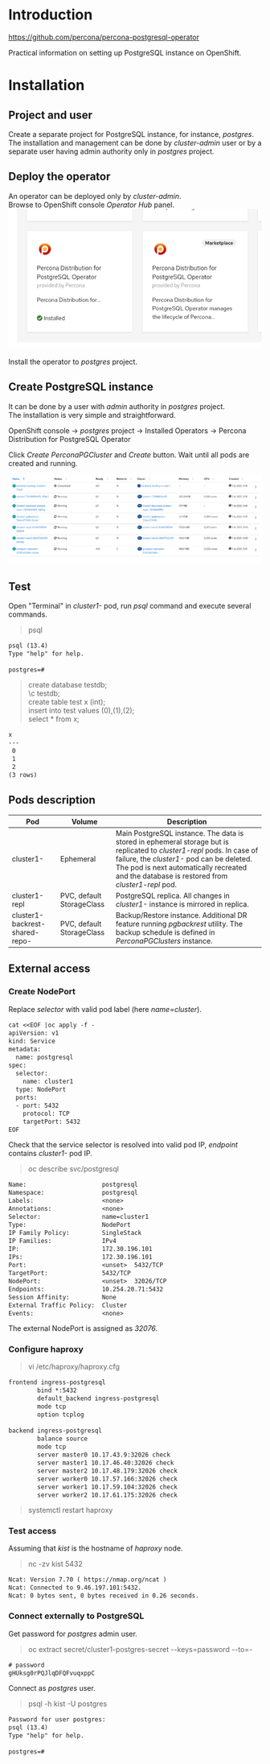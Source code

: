 # Introduction

https://github.com/percona/percona-postgresql-operator

Practical information on setting up PostgreSQL instance on OpenShift.

# Installation

## Project and user

Create a separate project for PostgreSQL instance, for instance, *postgres*. The installation and management can be done by *cluster-admin* user or by a separate user having admin authority only in *postgres* project.

## Deploy the operator

An operator can be deployed only by *cluster-admin*.<br>Browse to OpenShift console *Operator Hub* panel.<br>
![](https://github.com/stanislawbartkowski/CP4D/blob/main/img/Zrzut%20ekranu%20z%202021-11-01%2012-25-10.png)

Install the operator to *postgres* project.

## Create PostgreSQL instance

It can be done by a user with *admin* authority in *postgres* project.<br>
The installation is very simple and straightforward.<br>

OpenShift console -> *postgres* project -> Installed Operators -> Percona Distribution for PostgreSQL Operator<br>

Click *Create PerconaPGCluster* and *Create* button. Wait until all pods are created and running.

![](https://github.com/stanislawbartkowski/CP4D/blob/main/img/Zrzut%20ekranu%20z%202021-11-01%2012-33-46.png)

## Test

Open "Terminal" in *cluster1-* pod, run *psql* command and execute several commands.<br>

> psql
```
psql (13.4)
Type "help" for help.

postgres=# 
```
> create database testdb;<br>
> \c testdb;<br>
> create table test x (int);<br>
> insert into test values (0),(1),(2);<br>
> select * from x;
```
x 
---
 0
 1
 2
(3 rows)
```
## Pods description

| Pod | Volume | Description
| --- | --- | --- | 
| cluster1- | Ephemeral | Main PostgreSQL instance. The data is stored in ephemeral storage but is replicated to *cluster1-repl* pods. In case of failure, the *cluster1-* pod can be deleted. The pod is next automatically recreated and the database is restored from *cluster1-repl* pod.
| cluster1-repl | PVC, default StorageClass | PostgreSQL replica. All changes in *cluster1-* instance is mirrored in replica.
| cluster1-backrest-shared-repo- | PVC, default StorageClass | Backup/Restore instance. Additional DR feature running *pgbackrest* utility. The backup schedule is defined in *PerconaPGClusters* instance.

## External access

### Create NodePort

Replace *selector* with valid pod label (here *name=cluster*).<br>
```
cat <<EOF |oc apply -f -
apiVersion: v1
kind: Service
metadata:
  name: postgresql
spec:
  selector:           
    name: cluster1
  type: NodePort
  ports:
  - port: 5432
    protocol: TCP
    targetPort: 5432         
EOF
```

Check that the service selector is resolved into valid pod IP, *endpoint* contains *cluster1-* pod IP.

> oc describe svc/postgresql<br>
```
Name:                     postgresql
Namespace:                postgresql
Labels:                   <none>
Annotations:              <none>
Selector:                 name=cluster1
Type:                     NodePort
IP Family Policy:         SingleStack
IP Families:              IPv4
IP:                       172.30.196.101
IPs:                      172.30.196.101
Port:                     <unset>  5432/TCP
TargetPort:               5432/TCP
NodePort:                 <unset>  32026/TCP
Endpoints:                10.254.20.71:5432
Session Affinity:         None
External Traffic Policy:  Cluster
Events:                   <none>
```

The external NodePort is assigned as *32076*.
<br>
### Configure haproxy

> vi /etc/haproxy/haproxy.cfg<br>
```
frontend ingress-postgresql
        bind *:5432
        default_backend ingress-postgresql
        mode tcp
        option tcplog

backend ingress-postgresql
        balance source
        mode tcp
        server master0 10.17.43.9:32026 check
        server master1 10.17.46.40:32026 check
        server master2 10.17.48.179:32026 check
        server worker0 10.17.57.166:32026 check
        server worker1 10.17.59.104:32026 check
        server worker2 10.17.61.175:32026 check

```

> systemctl restart haproxy<br>

### Test access

Assuming that *kist* is the hostname of *haproxy* node.<br>

> nc -zv kist 5432
```
Ncat: Version 7.70 ( https://nmap.org/ncat )
Ncat: Connected to 9.46.197.101:5432.
Ncat: 0 bytes sent, 0 bytes received in 0.26 seconds.
```

### Connect externally to PostgreSQL

Get password for *postgres* admin user.<br>

> oc extract secret/cluster1-postgres-secret  --keys=password --to=-
```
# password
gHUksg0rPQJlqDFQFvuqxppC
```

Connect as *postgres* user.<br>

> psql -h kist -U postgres
```
Password for user postgres: 
psql (13.4)
Type "help" for help.

postgres=# 
```